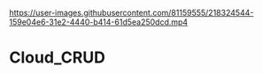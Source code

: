 

https://user-images.githubusercontent.com/81159555/218324544-159e04e6-31e2-4440-b414-61d5ea250dcd.mp4

# Cloud_CRUD
